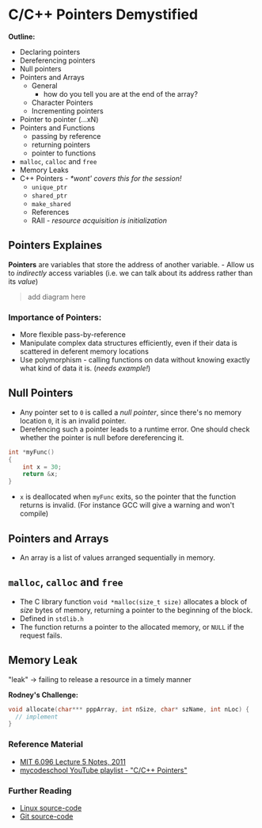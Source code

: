 # C/C++ Pointers Demystified

**Outline:**
- Declaring pointers
- Dereferencing pointers
- Null pointers
- Pointers and Arrays
    - General
        - how do you tell you are at the end of the array?
    - Character Pointers
    - Incrementing pointers
- Pointer to pointer (...xN)
- Pointers and Functions
    - passing by reference
    - returning pointers
    - pointer to functions
- `malloc`, `calloc` and `free`
- Memory Leaks
- C++ Pointers - _*wont' covers this for the session!_
    - `unique_ptr`
    - `shared_ptr`
    - `make_shared`
    - References
    - RAII - _resource acquisition is initialization_

## Pointers Explaines

**Pointers** are variables that store the address of another variable.
    - Allow us to _indirectly_ access variables (i.e. we can talk about its address rather than its _value_)

> add diagram here

### Importance of Pointers:

- More flexible pass-by-reference
- Manipulate complex data structures efficiently, even if their data is scattered in deferent memory locations
- Use polymorphism - calling functions on data without knowing exactly what kind of data it is. (_needs example!_)


## Null Pointers

- Any pointer set to `0` is called a _null pointer_, since there's no memory location `0`, it is an invalid pointer.
- Derefencing such a pointer leads to a runtime error. One should check whether the pointer is null before dereferencing it.

```c
int *myFunc()
{
    int x = 30;
    return &x;
}
```
- `x` is deallocated when `myFunc` exits, so the pointer that the function returns is invalid. (For instance GCC will give a warning and won't compile)


## Pointers and Arrays

- An array is a list of values arranged sequentially in memory.

## `malloc`, `calloc` and `free`

- The C library function `void *malloc(size_t size)` allocates a block of _size_ bytes of memory, returning a pointer to the beginning of the block.
- Defined in `stdlib.h`
- The function returns a pointer to the allocated memory, or `NULL` if the request fails.

## Memory Leak
"leak" -> failing to release a resource in a timely manner

**Rodney's Challenge:**

```c
void allocate(char*** pppArray, int nSize, char* szName, int nLoc) {
  // implement
}
```

### Reference Material

- [MIT 6.096 Lecture 5 Notes, 2011](https://ocw.mit.edu/courses/electrical-engineering-and-computer-science/6-096-introduction-to-c-january-iap-2011/lecture-notes/MIT6_096IAP11_lec05.pdf)
- [mycodeschool YouTube playlist - "C/C++ Pointers"](https://www.youtube.com/watch?v=h-HBipu_1P0&list=PL2_aWCzGMAwLZp6LMUKI3cc7pgGsasm2_&index=2&t=0s)

### Further Reading

- [Linux source-code](https://elixir.bootlin.com/linux/latest/source)
- [Git source-code](https://github.com/git/git)
